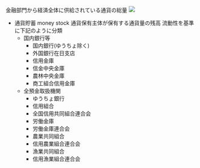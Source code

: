 金融部門から経済全体に供給されている通貨の総量
![](https://www.jcer.or.jp/column/fukao/img/0906fukaograph1.jpg)




- 通貨貯蓄 money stock
    通貨保有主体が保有する通貨量の残高
    流動性を基準に下記のように分類
    - 国内銀行等
        - 国内銀行(ゆうちょ除く)
        - 外国銀行在日支店
        - 信用金庫
        - 信金中央金庫
        - 農林中央金庫
        - 商工組合信用金庫
    - 全預金取扱機関
        - ゆうちょ銀行
        - 信用組合
        - 全国信用共同組合連合会
        - 労働金庫
        - 労働金庫連合会
        - 農業共同組合
        - 信用農業組合連合会
        - 漁業共同組合
        - 信用漁業組合連合会